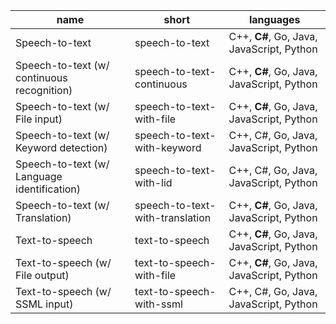 | name                                          | short                             | languages
| ----                                          | -----                             | ---------
| Speech-to-text                                | speech-to-text                    | C++, __C#__, Go, Java, JavaScript, Python
| Speech-to-text (w/ continuous recognition)    | speech-to-text-continuous         | C++, __C#__, Go, Java, JavaScript, Python
| Speech-to-text (w/ File input)                | speech-to-text-with-file          | C++, __C#__, Go, Java, JavaScript, Python
| Speech-to-text (w/ Keyword detection)         | speech-to-text-with-keyword       | C++, C#, Go, Java, JavaScript, Python
| Speech-to-text (w/ Language identification)   | speech-to-text-with-lid           | C++, C#, Go, Java, JavaScript, Python
| Speech-to-text (w/ Translation)               | speech-to-text-with-translation   | C++, __C#__, Go, Java, JavaScript, Python
| Text-to-speech                                | text-to-speech                    | C++, __C#__, Go, Java, JavaScript, Python
| Text-to-speech (w/ File output)               | text-to-speech-with-file          | C++, __C#__, Go, Java, JavaScript, Python
| Text-to-speech (w/ SSML input)                | text-to-speech-with-ssml          | C++, C#, Go, Java, JavaScript, Python
